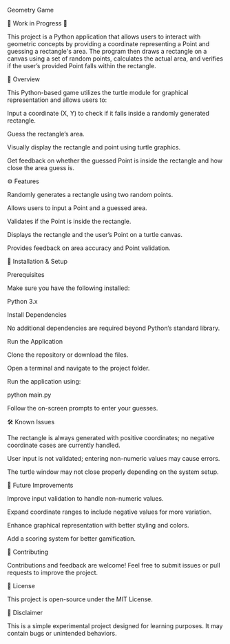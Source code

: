Geometry Game

🚧 Work in Progress 🚧

This project is a Python application that allows users to interact with geometric concepts by providing a coordinate representing a Point and guessing a rectangle's area. The program then draws a rectangle on a canvas using a set of random points, calculates the actual area, and verifies if the user’s provided Point falls within the rectangle.

📌 Overview

This Python-based game utilizes the turtle module for graphical representation and allows users to:

Input a coordinate (X, Y) to check if it falls inside a randomly generated rectangle.

Guess the rectangle’s area.

Visually display the rectangle and point using turtle graphics.

Get feedback on whether the guessed Point is inside the rectangle and how close the area guess is.

⚙️ Features

Randomly generates a rectangle using two random points.

Allows users to input a Point and a guessed area.

Validates if the Point is inside the rectangle.

Displays the rectangle and the user’s Point on a turtle canvas.

Provides feedback on area accuracy and Point validation.

🚀 Installation & Setup

Prerequisites

Make sure you have the following installed:

Python 3.x

Install Dependencies

No additional dependencies are required beyond Python’s standard library.

Run the Application

Clone the repository or download the files.

Open a terminal and navigate to the project folder.

Run the application using:

python main.py

Follow the on-screen prompts to enter your guesses.

🛠 Known Issues

The rectangle is always generated with positive coordinates; no negative coordinate cases are currently handled.

User input is not validated; entering non-numeric values may cause errors.

The turtle window may not close properly depending on the system setup.

📌 Future Improvements

Improve input validation to handle non-numeric values.

Expand coordinate ranges to include negative values for more variation.

Enhance graphical representation with better styling and colors.

Add a scoring system for better gamification.

📝 Contributing

Contributions and feedback are welcome! Feel free to submit issues or pull requests to improve the project.

📄 License

This project is open-source under the MIT License.

📢 Disclaimer

This is a simple experimental project designed for learning purposes. It may contain bugs or unintended behaviors.

